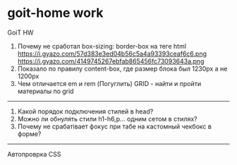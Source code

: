 # goit-home work

GoiT HW

1. Почему не сработал box-sizing: border-box на теге html
   https://i.gyazo.com/57d383e3ed04b56c5a4a93393ceaf6c6.png
   https://i.gyazo.com/4149745267ebfab865456fc73093643a.png
2. Показало по правилу content-box, где размер блока был 1230px а не 1200px
3. Чем отличается em и rem (Погуглить)
   GRID - найти и пройти материалы по grid

---

1. Какой порядок подключения стилей в head?
2. Можно ли обнулять стили h1-h6,p... одним сетом в стилях?
3. Почему не срабатівает фокус при табе на кастомный чекбокс в форме?

---

Автопроврка CSS
